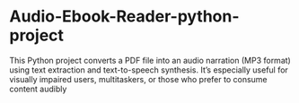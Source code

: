 # Audio-Ebook-Reader-python-project
This Python project converts a PDF file into an audio narration (MP3 format) using text extraction and text-to-speech synthesis. It’s especially useful for visually impaired users, multitaskers, or those who prefer to consume content audibly
